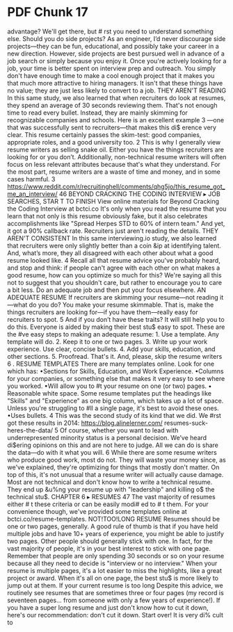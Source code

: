 # PDF Chunk 17

advantage? We'll get there, but # rst you need to understand something else. Should you do side projects? As an engineer, I’d never discourage side projects—they can be fun, educational, and possibly take your career in a new direction. However, side projects are best pursued well in advance of a job search or simply because you enjoy it. Once you're actively looking for a job, your time is better spent on interview prep and outreach. You simply don't have enough time to make a cool enough project that it makes you that much more attractive to hiring managers. It isn't that these things have no value; they are just less likely to convert to a job. THEY AREN'T READING In this same study, we also learned that when recruiters do look at resumes, they spend an average of 30 seconds reviewing them. That's not enough time to read every bullet. Instead, they are mainly skimming for recognizable companies and schools. Here is an excellent example 3 —one that was successfully sent to recruiters—that makes this di$ erence very clear. This resume certainly passes the skim-test: good companies, appropriate roles, and a good university too. 2 This is why I generally view resume writers as selling snake oil. Either you have the things recruiters are looking for or you don’t. Additionally, non-technical resume writers will often focus on less relevant attributes because that's what they understand. For the most part, resume writers are a waste of time and money, and in some cases harmful. 3 https://www.reddit.com/r/recruitinghell/comments/qhg5jo/this_resume_got_me_an_interview/ 46 BEYOND CRACKING THE CODING INTERVIEW ▸ JOB SEARCHES, STAR T TO FINISH View online materials for Beyond Cracking the Coding Interview at bctci.co It's only when you read the resume that you learn that not only is this resume obviously fake, but it also celebrates accomplishments like "Spread Herpes STD to 60% of intern team." And yet, it got a 90% callback rate. Recruiters just aren't reading the details. THEY AREN'T CONSISTENT In this same interviewing.io study, we also learned that recruiters were only slightly better than a coin &ip at identifying talent. And, what’s more, they all disagreed with each other about what a good resume looked like. 4 Recall all that resume advice you've probably heard, and stop and think: if people can't agree with each other on what makes a good resume, how can you optimize so much for this? We're saying all this not to suggest that you shouldn't care, but rather to encourage you to care a bit less. Do an adequate job and then put your focus elsewhere. AN ADEQUATE RESUME If recruiters are skimming your resume—not reading it—what do you do? You make your resume skimmable. That is, make the things recruiters are looking for—if you have them—really easy for recruiters to spot. 5 And if you don’t have these traits? It will still help you to do this. Everyone is aided by making their best stu$ easy to spot. These are the #ve easy steps to making an adequate resume: 1. Use a template. Any template will do. 2. Keep it to one or two pages. 3. Write up your work experience. Use clear, concise bullets. 4. Add your skills, education, and other sections. 5. Proofread. That's it. And, please, skip the resume writers 6 . RESUME TEMPLATES There are many templates online. Look for one which has: •Sections for Skills, Education, and Work Experience. •Columns for your companies, or something else that makes it very easy to see where you worked. •Will allow you to #t your resume on one (or two) pages. • Reasonable white space. Some resume templates put the headings like "Skills" and "Experience" as one big column, which takes up a lot of space. Unless you're struggling to #ll a single page, it's best to avoid these ones. •Uses bullets. 4 This was the second study of its kind that we did. We #rst got these results in 2014: https://blog.alinelerner.com/ resumes-suck-heres-the-data/ 5 Of course, whether you want to lead with underrepresented minority status is a personal decision. We’ve heard di$ering opinions on this and are not here to judge. All we can do is share the data—do with it what you will. 6 While there are some resume writers who produce good work, most do not. They will waste your money since, as we've explained, they're optimizing for things that mostly don't matter. On top of this, it's not unusual that a resume writer will actually cause damage. Most are not technical and don't know how to write a technical resume. They end up &u%ng your resume up with "leadership" and killing o$ the technical stu$. CHAPTER 6 ▸ RESUMES 47 The vast majority of resumes either # t these criteria or can be easily modi# ed to # t them. For your convenience though, we've provided some templates online at bctci.co/resume-templates. NOT!TOO!LONG RESUME Resumes should be one or two pages, generally. A good rule of thumb is that if you have held multiple jobs and have 10+ years of experience, you might be able to justify two pages. Other people should generally stick with one. In fact, for the vast majority of people, it's in your best interest to stick with one page. Remember that people are only spending 30 seconds or so on your resume because all they need to decide is "interview or no interview." When your resume is multiple pages, it's a lot easier to miss the highlights, like a great project or award. When it's all on one page, the best stu$ is more likely to jump out at them. If your current resume is too long Despite this advice, we routinely see resumes that are sometimes three or four pages (my record is seventeen pages... from someone with only a few years of experience!). If you have a super long resume and just don't know how to cut it down, here's our recommendation: don't cut it down. Start over! It is very di% cult to